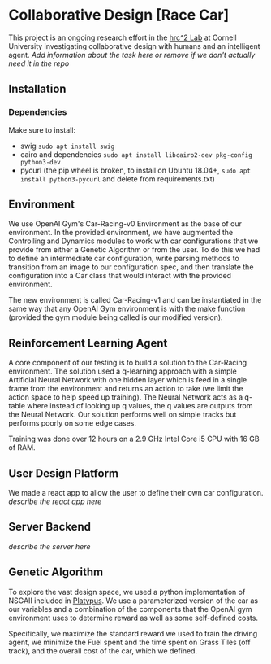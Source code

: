 # Collaborative Design [Race Car]
This project is an ongoing research effort in the [hrc^2 Lab](hrc2.io) at Cornell University investigating collaborative design with humans and an intelligent agent. _Add information about the task here or remove if we don't actually need it in the repo_

## Installation

### Dependencies
Make sure to install:
* swig `sudo apt install swig`
* cairo and dependencies `sudo apt install libcairo2-dev pkg-config python3-dev`
* pycurl (the pip wheel is broken, to install on Ubuntu 18.04+, `sudo apt install python3-pycurl` and delete from requirements.txt)

## Environment
We use OpenAI Gym's Car-Racing-v0 Environment as the base of our environment. In the provided environment, we have augmented the Controlling and Dynamics modules to work with car configurations that we provide from either a Genetic Algorithm or from the user. To do this we had to define an intermediate car configuration, write parsing methods to transition from an image to our configuration spec, and then translate the configuration into a Car class that would interact with the provided environment. 

The new environment is called Car-Racing-v1 and can be instantiated in the same way that any OpenAI Gym environment is with the make function (provided the gym module being called is our modified version).

## Reinforcement Learning Agent
A core component of our testing is to build a solution to the Car-Racing environment. The solution used a q-learning approach with a simple Artificial Neural Network with one hidden layer which is feed in a single frame from the environment and returns an action to take (we limit the action space to help speed up training). The Neural Network acts as a q-table where instead of looking up q values, the q values are outputs from the Neural Network. Our solution performs well on simple tracks but performs poorly on some edge cases.

Training was done over 12 hours on a  2.9 GHz Intel Core i5 CPU with 16 GB of RAM. 

## User Design Platform
We made a react app to allow the user to define their own car configuration. _describe the react app here_

## Server Backend
_describe the server here_

## Genetic Algorithm
To explore the vast design space, we used a python implementation of NSGAII included in [Platypus](https://github.com/Project-Platypus/Platypus). We use a parameterized version of the car as our variables and a combination of the components that the OpenAI gym environment uses to determine reward as well as some self-defined costs. 

Specifically, we maximize the standard reward we used to train the driving agent, we minimize the Fuel spent and the time spent on Grass Tiles (off track), and the overall cost of the car, which we defined.
